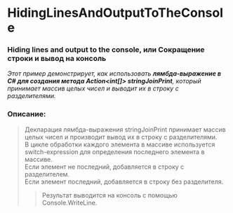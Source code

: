 # HidingLinesAndOutputToTheConsole
### Hiding lines and output to the console, или Сокращение строки и вывод на консоль
_Этот пример демонстрирует, как использовать **лямбда-выражение в C# для создания метода Action<int[]> stringJoinPrint**, который принимает массив целых чисел и выводит их в строку с разделителями._
### Описание:
> Декларация лямбда-выражения stringJoinPrint принимает массив целых чисел и производит вывод их в строку с разделителями.</br>
  В цикле обработки каждого элемента в массиве используется switch-expression для определения последнего элемента в массиве.</br>
  Если элемент не последний, добавляется в строку с разделителем.</br>
  Если элемент последний, добавляется в строку без разделителя.</br>
>> Результат выводится на консоль с помощью Console.WriteLine.
